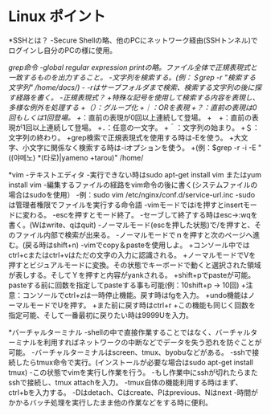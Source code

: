 Linux ポイント
============

*SSHとは？
	-Secure Shellの略、他のPCにネットワーク経由(SSHトンネル)でログインし自分のPCの様に使用。
	
*grep命令
	-global regular expression printの略。ファイル全体で正規表現式と一致するものを出力すること。
	-文字列を検索する。(例：＄grep -r "検索する文字列" /home/docs/)
	- -rはサーブフォルダまで検索、検索する文字列の後に探す経路を書く。
	-正規表現式？
		+特殊な記号を使用して検索する内容を表現し、多様な例外を処理する
		+（）：グループ化
		+｜：ORを表現
		+？：直前の表現は0回もしくは1回登場。
		+*：直前の表現が0回以上連続して登場。
		+　+：直前の表現が1回以上連続して登場。
		+．：任意の一文字。
		+＾：文字列の始まり。
		+＄：文字列の終わり。
		+grep検索で正規表現式を使用する時は-Eを使う。
		+大文字、小文字に関係なく検索する時は-iオプションを使う。
		+(例：$grep -r -i -E "((야메노) *(타로)|yameno +tarou)" /home/

*vim
	-テキストエディタ
	-実行できない時はsudo apt-get install vim またはyum install vim
	-編集するファイルの経路をvim命令の後に書く(システムファイルの場合はsudoを使用）
	-例：sudo vim /etc/nginx/conf.d/service-url.inc
	-sudoは管理者権限でファイルを実行する命令語
	-vimモードではiを押すとinsertモードに変わる。
	-escを押すとモード終了。
	-セーブして終了する時はesc->:wqを書く。(Wはwrite、qはquit)
	-ノーマルモード(escを押した状態)で/を押すと、そのファイル内部で検索が出来る。
	-ノーマルモードでｎを押すと次のページへ進む。(戻る時はshift+n)
	-vimでcopy＆pasteを使用しよ。
		+コンソール中ではctrl+cまたはctrl+vはただの文字の入力に認識される。
		+ノーマルモードでVを押すとビジュアルモードに変換。その状態でキーボードで動くと選択された領域が表しする。そしてＹを押すと内容がyankされる。
		+shift+pでpasteが可能。pasteする前に回数を指定してpasteする事も可能(例：10shift+p -> 10回)
		+注意：コンソールでctrl+zは一時停止機能。戻す時はfgを入力。
		+undo機能はノーマルモードでUを押す。
		+また前に戻す時はctrl+r
		+この機能も同じく回数を指定可能、そして一番最初に戻りたい時は9999Uを入力。

*バーチャルターミナル
	-shellの中で直接作業することではなく、バーチャルターミナルを利用すればネットワークの中断などでデータを失う恐れを防ぐことが可能。
	-バーチャルターミナルはscreen、tmux、byobuなどがある。
	-sshで接続したらtmux命令で実行。(インストールが必要な場合はsudo apt-get install tmux)
	-この状態でvimを実行し作業を行う。
	-もし作業中にsshが切れたらまたsshで接続し、tmux attachを入力。
	-tmux自体の機能利用する時はまず、ctrl+bを入力する。
	-Dはdetach、Cはcreate、Pはprevious、Nはnext
	-時間がかかるバッチ処理を実行したまま他の作業などをする時に便利。
	

		